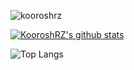 <p align="left"> <img src="https://komarev.com/ghpvc/?username=kooroshrz" alt="kooroshrz" /> </p>


[![KooroshRZ's github stats](https://github-readme-stats.vercel.app/api?username=kooroshrz)](https://github.com/kooroshrz/github-readme-stats)

![Top Langs](https://github-readme-stats.vercel.app/api/top-langs/?username=KooroshRZ&layout=default&theme=light&hide_title=false)

<!--
**KooroshRZ/KooroshRZ** is a ✨ _special_ ✨ repository because its `README.md` (this file) appears on your GitHub profile.

Here are some ideas to get you started:

- 🔭 I’m currently working on ...
- 🌱 I’m currently learning ...
- 👯 I’m looking to collaborate on ...
- 🤔 I’m looking for help with ...
- 💬 Ask me about ...
- 📫 How to reach me: ...
- 😄 Pronouns: ...
- ⚡ Fun fact: ...
-->
